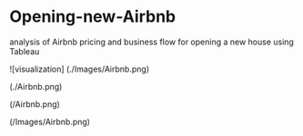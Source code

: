 # Opening-new-Airbnb
analysis of Airbnb pricing and business flow for opening a new house using Tableau

![visualization] (./Images/Airbnb.png)

(./Airbnb.png)

(/Airbnb.png)

(/Images/Airbnb.png)
